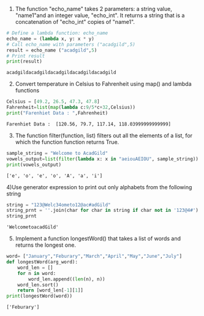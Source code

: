 
1) The function "echo_name" takes 2 parameters: a string value, "name1"and
an integer value, "echo_int". It returns a string that is a concatenation of
"echo_int" copies of "name1".


```python
# Define a lambda function: echo_name
echo_name = (lambda x, y: x * y)
# Call echo_name with parameters ("acadgild",5)
result = echo_name ("acadgild",5)
# Print result
print(result)
```

    acadgildacadgildacadgildacadgildacadgild
    

2) Convert temperature in Celsius to Fahrenheit using map() and lambda
functions 


```python
Celsius = [49.2, 26.5, 47.3, 47.8]
Fahrenheit=list(map(lambda c:9/5*c+32,Celsius))
print("Farenhiet Data : ",Fahrenheit)
```

    Farenhiet Data :  [120.56, 79.7, 117.14, 118.03999999999999]
    

3) The function filter(function, list) filters out all the elements of a list, for
which the function function returns True.


```python
sample_string = "Welcome to AcadGild"
vowels_output=list(filter(lambda x: x in "aeiouAEIOU", sample_string))
print(vowels_output)

```

    ['e', 'o', 'e', 'o', 'A', 'a', 'i']
    

4)Use generator expression to print out only alphabets from the following
string


```python
string = "123@Welc34ometo12@ac#adGild"
string_prnt = ''.join(char for char in string if char not in '123@4#')
string_prnt
```




    'WelcometoacadGild'



5) Implement a function longestWord() that takes a list of words and returns
the longest one.


```python
word= ["January","Feburary","March","April","May","June","July"]
def longestWord(arg_word):
    word_len = []  
    for n in word:  
        word_len.append((len(n), n))  
    word_len.sort()  
    return [word_len[-1][1]]
print(longestWord(word))
```

    ['Feburary']
    


```python

```


```python

```


```python

```


```python

```


```python

```


```python

```


```python

```


```python

```
